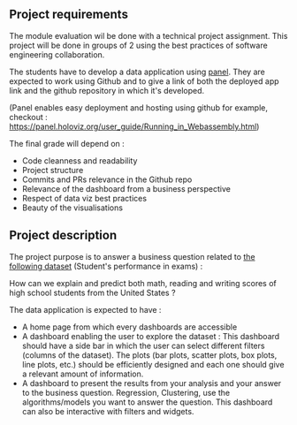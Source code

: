 ## Project requirements

The module evaluation wil be done with a technical project assignment. This project will be done in groups of 2 using the best practices of software engineering collaboration. 

The students have to develop a data application using [panel](https://panel.holoviz.org/index.html). They are expected to work using Github and to give a link of both the deployed app link and the github repository in which it's developed.

(Panel enables easy deployment and hosting using github for example, checkout : https://panel.holoviz.org/user_guide/Running_in_Webassembly.html)

The final grade will depend on : 

- Code cleanness and readability
- Project structure
- Commits and PRs relevance in the Github repo
- Relevance of the dashboard from a business perspective 
- Respect of data viz best practices 
- Beauty of the visualisations

## Project description

The project purpose is to answer a business question related to [the following dataset](https://www.kaggle.com/datasets/spscientist/students-performance-in-exams) (Student's performance in exams) : 

How can we explain and predict both math, reading and writing scores of high school students from the United States ?  

The data application is expected to have : 

- A home page from which every dashboards are accessible 
- A dashboard enabling the user to explore the dataset : This dashboard should have a side bar in which the user can select different filters (columns of the dataset). The plots (bar plots, scatter plots, box plots, line plots, etc.) should be efficiently designed and each one should give a relevant amount of information.  
- A dashboard to present the results from your analysis and your answer to the business question. Regression, Clustering, use the algorithms/models you want to answer the question. This dashboard can also be interactive with filters and widgets. 
